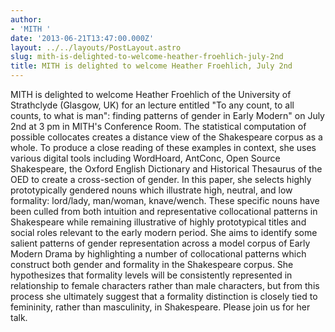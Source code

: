 ```yaml
---
author:
- 'MITH '
date: '2013-06-21T13:47:00.000Z'
layout: ../../layouts/PostLayout.astro
slug: mith-is-delighted-to-welcome-heather-froehlich-july-2nd
title: MITH is delighted to welcome Heather Froehlich, July 2nd
---
```


MITH is delighted to welcome Heather Froehlich of the University of Strathclyde (Glasgow, UK) for an lecture entitled "To any count, to all counts, to what is man": finding patterns of gender in Early Modern" on July 2nd at 3 pm in MITH's Conference Room. The statistical computation of possible collocates creates a distance view of the Shakespeare corpus as a whole. To produce a close reading of these examples in context, she uses various digital tools including WordHoard, AntConc, Open Source Shakespeare, the Oxford English Dictionary and Historical Thesaurus of the OED to create a cross-section of gender. In this paper, she selects highly prototypically gendered nouns which illustrate high, neutral, and low formality: lord/lady, man/woman, knave/wench. These specific nouns have been culled from both intuition and representative collocational patterns in Shakespeare while remaining illustrative of highly prototypical titles and social roles relevant to the early modern period. She aims to identify some salient patterns of gender representation across a model corpus of Early Modern Drama by highlighting a number of collocational patterns which construct both gender and formality in the Shakespeare corpus. She hypothesizes that formality levels will be consistently represented in relationship to female characters rather than male characters, but from this process she ultimately suggest that a formality distinction is closely tied to femininity, rather than masculinity, in Shakespeare. Please join us for her talk.